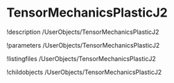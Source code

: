 <!-- MOOSE Documentation Stub: Remove this when content is added. -->

# TensorMechanicsPlasticJ2
!description /UserObjects/TensorMechanicsPlasticJ2

!parameters /UserObjects/TensorMechanicsPlasticJ2

!listingfiles /UserObjects/TensorMechanicsPlasticJ2

!childobjects /UserObjects/TensorMechanicsPlasticJ2
